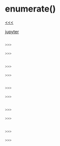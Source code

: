 
enumerate()
======

[<<<](https://github.com/ttltrk/PRG/blob/master/PY/DOC/OPYM/04_MET_FUN/FUNCTIONS/BUILT_IN_FUNCTIONS.MD)

[jupyter](https://nbviewer.jupyter.org/github/jmportilla/Complete-Python-Bootcamp/blob/master/Enumerate.ipynb)

```python

>>>

>>>
```


```python

>>>

>>>
```


```python

>>>

>>>
```


```python

>>>

>>>
```


```python

>>>

>>>
```
